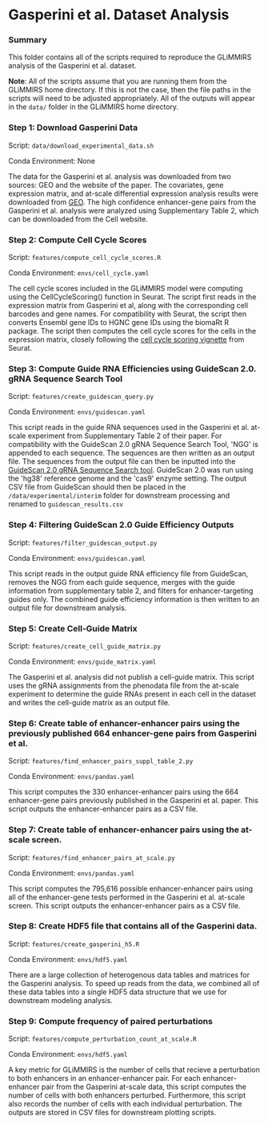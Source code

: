# Gasperini et al. Dataset Analysis

### Summary
This folder contains all of the scripts required to reproduce the GLiMMIRS analysis of the Gasperini et al. dataset.

**Note**: All of the scripts assume that you are running them from the GLiMMIRS home directory. If this is not the case, then the file paths in the scripts will need to be adjusted appropriately. All of the outputs will appear in the ```data/``` folder in the GLiMMIRS home directory. 

### Step 1: Download Gasperini Data
Script: ```data/download_experimental_data.sh```

Conda Environment: None

The data for the Gasperini et al. analysis was downloaded from two sources: GEO and the website of the paper. The covariates, gene expression matrix, and at-scale differential expression analysis results were downloaded from [GEO](https://www.ncbi.nlm.nih.gov/geo/query/acc.cgi?acc=GSE120861). The high confidence enhancer-gene pairs from the Gasperini et al. analysis were analyzed using Supplementary Table 2, which can be downloaded from the Cell website. 

### Step 2: Compute Cell Cycle Scores
Script: ```features/compute_cell_cycle_scores.R```

Conda Environment: ```envs/cell_cycle.yaml```

The cell cycle scores included in the GLiMMIRS model were computing using the CellCycleScoring() function in Seurat. The script first reads in the expression matrix from Gasperini et al, along with the corresponding cell barcodes and gene names. For compatibility with Seurat, the script then converts Ensembl gene IDs to HGNC gene IDs using the biomaRt R package. The script then computes the cell cycle scores for the cells in the expression matrix, closely following the [cell cycle scoring vignette](https://satijalab.org/seurat/articles/cell_cycle_vignette.html) from Seurat.

### Step 3: Compute Guide RNA Efficiencies using GuideScan 2.0. gRNA Sequence Search Tool
Script: ```features/create_guidescan_query.py```

Conda Environment: ```envs/guidescan.yaml```

This script reads in the guide RNA sequences used in the Gasperini et al. at-scale experiment from Supplementary Table 2 of their paper. For compatibility with the GuideScan 2.0 gRNA Sequence Search Tool, 'NGG' is appended to each sequence. The sequences are then written as an output file. The sequences from the output file can then be inputted into the [GuideScan 2.0 gRNA Sequence Search tool](https://guidescan.com/grna). GuideScan 2.0 was run using the 'hg38' reference genome and the 'cas9' enzyme setting. The output CSV file from GuideScan should then be placed in the ```/data/experimental/interim``` folder for downstream processing and renamed to ```guidescan_results.csv```

### Step 4: Filtering GuideScan 2.0 Guide Efficiency Outputs
Script: ```features/filter_guidescan_output.py```

Conda Environment: ```envs/guidescan.yaml```

This script reads in the output guide RNA efficiency file from GuideScan, removes the NGG from each guide sequence, merges with the guide information from supplementary table 2, and filters for enhancer-targeting guides only. The combined guide efficiency information is then written to an output file for downstream analysis.

### Step 5: Create Cell-Guide Matrix
Script: ```features/create_cell_guide_matrix.py``` 

Conda Environment: ```envs/guide_matrix.yaml```

The Gasperini et al. analysis did not publish a cell-guide matrix. This script uses the gRNA assignments from the phenodata file from the at-scale experiment to determine the guide RNAs present in each cell in the dataset and writes the cell-guide matrix as an output file.

### Step 6: Create table of enhancer-enhancer pairs using the previously published 664 enhancer-gene pairs from Gasperini et al.
Script: ```features/find_enhancer_pairs_suppl_table_2.py```

Conda Environment: ```envs/pandas.yaml```

This script computes the 330 enhancer-enhancer pairs using the 664 enhancer-gene pairs previously published in the Gasperini et al. paper. This script outputs the enhancer-enhancer pairs as a CSV file.


### Step 7: Create table of enhancer-enhancer pairs using the at-scale screen.
Script: ```features/find_enhancer_pairs_at_scale.py```

Conda Environment: ```envs/pandas.yaml```

This script computes the 795,616 possible enhancer-enhancer pairs using all of the enhancer-gene tests performed in the Gasperini et al. at-scale screen. This script outputs the enhancer-enhancer pairs as a CSV file.

### Step 8: Create HDF5 file that contains all of the Gasperini data.
Script: ```features/create_gasperini_h5.R```

Conda Environment: ```envs/hdf5.yaml```

There are a large collection of heterogenous data tables and matrices for the Gasperini analysis. To speed up reads from the data, we combined all of these data tables into a single HDF5 data structure that we use for downstream modeling analysis.

### Step 9: Compute frequency of paired perturbations
Script: ```features/compute_perturbation_count_at_scale.R```

Conda Environment: ```envs/hdf5.yaml```

A key metric for GLiMMIRS is the number of cells that recieve a perturbation to both enhancers in an enhancer-enhancer pair. For each enhancer-enhancer pair from the Gasperini at-scale data, this script computes the number of cells with both enhancers perturbed. Furthermore, this script also records the number of cells with each individual perturbation. The outputs are stored in CSV files for downstream plotting scripts.





